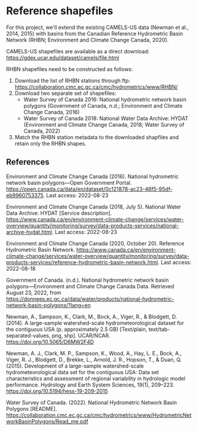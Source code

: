 # Reference shapefiles
For this project, we'll extend the existing CAMELS-US data (Newman et al., 2014, 2015) with basins from the Canadian Reference Hydrometric Basin Network (RHBN; Environment and Climate Change Canada, 2020). 

CAMELS-US shapefiles are available as a direct download: https://gdex.ucar.edu/dataset/camels/file.html

RHBN shapefiles need to be constructed as follows:
1. Download the list of RHBN stations through ftp: https://collaboration.cmc.ec.gc.ca/cmc/hydrometrics/www/RHBN/
2. Download two separate set of shapefiles:
	- Water Survey of Canada 2016: National hydrometric network basin polygons (Government of Canada, n.d.; Environment and Climate Change Canada, 2016)
	- Water Survey of Canada 2018: National Water Data Archive: HYDAT (Environment and Climate Change Canada, 2018; Water Survey of Canada, 2022)
3. Match the RHBN station metadata to the downloaded shapfiles and retain only the RHBN shapes.


## References
Environment and Climate Change Canada (2016). National hydrometric network basin polygons—Open Government Portal. https://open.canada.ca/data/en/dataset/0c121878-ac23-46f5-95df-eb9960753375. Last access: 2022-08-23

Environment and Climate Change Canada (2018, July 5). National Water Data Archive: HYDAT [Service description]. https://www.canada.ca/en/environment-climate-change/services/water-overview/quantity/monitoring/survey/data-products-services/national-archive-hydat.html. Last access: 2022-08-23

Environment and Climate Change Canada (2020, October 20). Reference Hydrometric Basin Network. https://www.canada.ca/en/environment-climate-change/services/water-overview/quantity/monitoring/survey/data-products-services/reference-hydrometric-basin-network.html. Last access: 2022-08-18

Government of Canada. (n.d.). National hydrometric network basin polygons—Environment and Climate Change Canada Data. Retrieved August 23, 2022, from https://donnees.ec.gc.ca/data/water/products/national-hydrometric-network-basin-polygons/?lang=en

Newman, A., Sampson, K., Clark, M., Bock, A., Viger, R., & Blodgett, D. (2014). A large-sample watershed-scale hydrometeorological dataset for the contiguous USA (p. approximately 2.5 GB) [Text/plain, text/tab-separated-values, png, shp]. UCAR/NCAR. https://doi.org/10.5065/D6MW2F4D

Newman, A. J., Clark, M. P., Sampson, K., Wood, A., Hay, L. E., Bock, A., Viger, R. J., Blodgett, D., Brekke, L., Arnold, J. R., Hopson, T., & Duan, Q. (2015). Development of a large-sample watershed-scale hydrometeorological data set for the contiguous USA: Data set characteristics and assessment of regional variability in hydrologic model performance. Hydrology and Earth System Sciences, 19(1), 209–223. https://doi.org/10.5194/hess-19-209-2015

Water Survey of Canada. (2022). National Hydrometric Network Basin Polygons [README]. https://collaboration.cmc.ec.gc.ca/cmc/hydrometrics/www/HydrometricNetworkBasinPolygons/Read_me.pdf